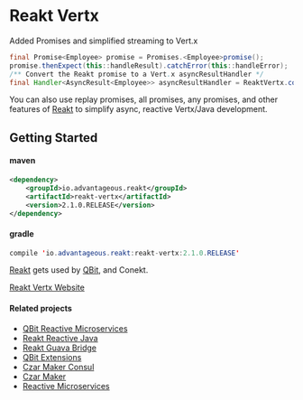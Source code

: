 # Reakt Vertx
Added Promises and simplified streaming to Vert.x

```java
final Promise<Employee> promise = Promises.<Employee>promise();
promise.thenExpect(this::handleResult).catchError(this::handleError);
/** Convert the Reakt promise to a Vert.x asyncResultHandler */
final Handler<AsyncResult<Employee>> asyncResultHandler = ReaktVertx.convertPromise(promise);
```


You can also use replay promises, all promises, any promises, and other
features of [Reakt](http://advantageous.github.io/reakt) to simplify async, reactive Vertx/Java development.


## Getting Started
#### maven
```xml
<dependency>
    <groupId>io.advantageous.reakt</groupId>
    <artifactId>reakt-vertx</artifactId>
    <version>2.1.0.RELEASE</version>
</dependency>
```

#### gradle
```java
compile 'io.advantageous.reakt:reakt-vertx:2.1.0.RELEASE'
```

[Reakt](http://advantageous.github.io/reakt) gets used by [QBit](http://advantageous.github.io/qbit/), and Conekt.

[Reakt Vertx Website](http://advantageous.github.io/reakt-vertx)

#### Related projects
* [QBit Reactive Microservices](http://advantageous.github.io/qbit/)
* [Reakt Reactive Java](http://advantageous.github.io/reakt)
* [Reakt Guava Bridge](http://advantageous.github.io/reakt-guava/)
* [QBit Extensions](https://github.com/advantageous/qbit-extensions)
* [Czar Maker Consul](http://advantageous.github.io/czar-maker-consul/)
* [Czar Maker](http://advantageous.github.io/czar-maker/)
* [Reactive Microservices](http://www.mammatustech.com/reactive-microservices)
